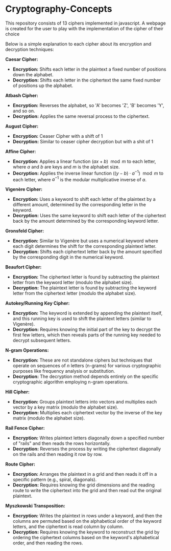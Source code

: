 # Cryptography-Concepts
This repository consists of 13 ciphers implemented in javascript. A webpage is created for the user to play with the implementation of the cipher of their choice


Below is a simple explanation to each cipher about its encryption and decryption techniques:


**Caesar Cipher:**
  * **Encryption:** Shifts each letter in the plaintext a fixed number of positions down the alphabet.
  * **Decryption:** Shifts each letter in the ciphertext the same fixed number of positions up the alphabet.

**Atbash Cipher:**
  * **Encryption:** Reverses the alphabet, so 'A' becomes 'Z', 'B' becomes 'Y', and so on.
  * **Decryption:** Applies the same reversal process to the ciphertext.

**August Cipher:**
  * **Encryption:** Ceaser Cipher with a shift of 1
  * **Decryption:** Similar to ceaser cipher decryption but with a shit of 1

**Affine Cipher:**
  * **Encryption:** Applies a linear function $(ax + b) \mod m$ to each letter, where $a$ and $b$ are keys and $m$ is the alphabet size.
  * **Decryption:** Applies the inverse linear function $((y - b) \cdot a^{-1}) \mod m$ to each letter, where $a^{-1}$ is the modular multiplicative inverse of $a$.

**Vigenère Cipher:**
  * **Encryption:** Uses a keyword to shift each letter of the plaintext by a different amount, determined by the corresponding letter in the keyword.
  * **Decryption:** Uses the same keyword to shift each letter of the ciphertext back by the amount determined by the corresponding keyword letter.

**Gronsfeld Cipher:**
  * **Encryption:** Similar to Vigenère but uses a numerical keyword where each digit determines the shift for the corresponding plaintext letter.
  * **Decryption:** Shifts each ciphertext letter back by the amount specified by the corresponding digit in the numerical keyword.
  
**Beaufort Cipher:**
  * **Encryption:** The ciphertext letter is found by subtracting the plaintext letter from the keyword letter (modulo the alphabet size).
  * **Decryption:** The plaintext letter is found by subtracting the keyword letter from the ciphertext letter (modulo the alphabet size).

**Autokey/Running Key Cipher:**
  * **Encryption:** The keyword is extended by appending the plaintext itself, and this running key is used to shift the plaintext letters (similar to Vigenère).
  * **Decryption:** Requires knowing the initial part of the key to decrypt the first few letters, which then reveals parts of the running key needed to decrypt subsequent letters.

**N-gram Operations:**
  * **Encryption:** These are not standalone ciphers but techniques that operate on sequences of $n$ letters (n-grams) for various cryptographic purposes like frequency analysis or substitution.
  * **Decryption:** The decryption method depends entirely on the specific cryptographic algorithm employing n-gram operations.

**Hill Cipher:**
  * **Encryption:** Groups plaintext letters into vectors and multiplies each vector by a key matrix (modulo the alphabet size).
  * **Decryption:** Multiplies each ciphertext vector by the inverse of the key matrix (modulo the alphabet size).

**Rail Fence Cipher:**
  * **Encryption:** Writes plaintext letters diagonally down a specified number of "rails" and then reads the rows horizontally.
  * **Decryption:** Reverses the process by writing the ciphertext diagonally on the rails and then reading it row by row.

**Route Cipher:**
  * **Encryption:** Arranges the plaintext in a grid and then reads it off in a specific pattern (e.g., spiral, diagonals).
  * **Decryption:** Requires knowing the grid dimensions and the reading route to write the ciphertext into the grid and then read out the original plaintext.

**Myszkowski Transposition:**
  * **Encryption:** Writes the plaintext in rows under a keyword, and then the columns are permuted based on the alphabetical order of the keyword letters, and the ciphertext is read column by column.
  * **Decryption:** Requires knowing the keyword to reconstruct the grid by ordering the ciphertext columns based on the keyword's alphabetical order, and then reading the rows.
